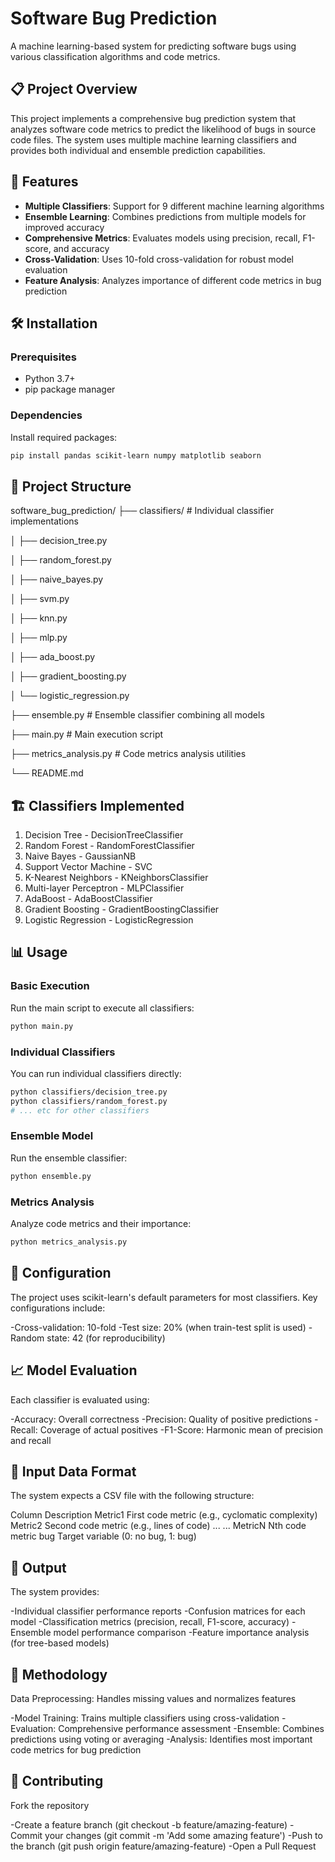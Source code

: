 # Software Bug Prediction

A machine learning-based system for predicting software bugs using various classification algorithms and code metrics.

## 📋 Project Overview

This project implements a comprehensive bug prediction system that analyzes software code metrics to predict the likelihood of bugs in source code files. The system uses multiple machine learning classifiers and provides both individual and ensemble prediction capabilities.

## 🚀 Features

- **Multiple Classifiers**: Support for 9 different machine learning algorithms
- **Ensemble Learning**: Combines predictions from multiple models for improved accuracy
- **Comprehensive Metrics**: Evaluates models using precision, recall, F1-score, and accuracy
- **Cross-Validation**: Uses 10-fold cross-validation for robust model evaluation
- **Feature Analysis**: Analyzes importance of different code metrics in bug prediction

## 🛠️ Installation

### Prerequisites
- Python 3.7+
- pip package manager

### Dependencies
Install required packages:

```bash
pip install pandas scikit-learn numpy matplotlib seaborn
```

## 📁 Project Structure
software_bug_prediction/
├── classifiers/          # Individual classifier implementations

│   ├── decision_tree.py

│   ├── random_forest.py

│   ├── naive_bayes.py

│   ├── svm.py

│   ├── knn.py

│   ├── mlp.py

│   ├── ada_boost.py

│   ├── gradient_boosting.py

│   └── logistic_regression.py

├── ensemble.py          # Ensemble classifier combining all models

├── main.py             # Main execution script

├── metrics_analysis.py # Code metrics analysis utilities

└── README.md

## 🏗️ Classifiers Implemented
1. Decision Tree - DecisionTreeClassifier
2. Random Forest - RandomForestClassifier
3. Naive Bayes - GaussianNB
4. Support Vector Machine - SVC
5. K-Nearest Neighbors - KNeighborsClassifier
6. Multi-layer Perceptron - MLPClassifier
7. AdaBoost - AdaBoostClassifier
8. Gradient Boosting - GradientBoostingClassifier
9. Logistic Regression - LogisticRegression

## 📊 Usage

### Basic Execution

Run the main script to execute all classifiers:

```bash
python main.py
```

### Individual Classifiers

You can run individual classifiers directly:

```bash
python classifiers/decision_tree.py
python classifiers/random_forest.py
# ... etc for other classifiers
```

### Ensemble Model

Run the ensemble classifier:

```bash
python ensemble.py
```

### Metrics Analysis

Analyze code metrics and their importance:

```bash
python metrics_analysis.py
```

## 🔧 Configuration

The project uses scikit-learn's default parameters for most classifiers. Key configurations include:

 -Cross-validation: 10-fold
 -Test size: 20% (when train-test split is used)
 -Random state: 42 (for reproducibility)

## 📈 Model Evaluation

Each classifier is evaluated using:

 -Accuracy: Overall correctness
 -Precision: Quality of positive predictions
 -Recall: Coverage of actual positives
 -F1-Score: Harmonic mean of precision and recall

## 🎯 Input Data Format

The system expects a CSV file with the following structure:


Column	Description
Metric1	First code metric (e.g., cyclomatic complexity)
Metric2	Second code metric (e.g., lines of code)
...	...
MetricN	Nth code metric
bug	Target variable (0: no bug, 1: bug)

## 📝 Output

The system provides:

 -Individual classifier performance reports
 -Confusion matrices for each model
 -Classification metrics (precision, recall, F1-score, accuracy)
 -Ensemble model performance comparison
 -Feature importance analysis (for tree-based models)

## 🔬 Methodology

Data Preprocessing: Handles missing values and normalizes features

 -Model Training: Trains multiple classifiers using cross-validation
 -Evaluation: Comprehensive performance assessment
 -Ensemble: Combines predictions using voting or averaging
 -Analysis: Identifies most important code metrics for bug prediction

## 🤝 Contributing

Fork the repository

 -Create a feature branch (git checkout -b feature/amazing-feature)
 -Commit your changes (git commit -m 'Add some amazing feature')
 -Push to the branch (git push origin feature/amazing-feature)
 -Open a Pull Request
